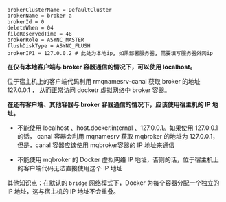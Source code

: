 ```
brokerClusterName = DefaultCluster
brokerName = broker-a
brokerId = 0
deleteWhen = 04
fileReservedTime = 48
brokerRole = ASYNC_MASTER
flushDiskType = ASYNC_FLUSH
brokerIP1 = 127.0.0.2 # 此处为本地ip, 如果部署服务器, 需要填写服务器外网ip
```





**在仅有本地客户端与 broker 容器通信的情况下，可以使用 localhost。**

位于宿主机上的客户端代码利用 rmqnamesrv-canal 获取 broker 的地址 127.0.0.1 ， 从而正常访问 docketr 虚拟网络中 broker 容器。









**在还有客户端、其他容器与 broker 容器通信的情况下，应该使用宿主机的 IP 地址。**

- 不能使用 localhost 、host.docker.internal 、127.0.0.1。如果使用 127.0.0.1 的话， canal 容器会利用 mqnamesrv   获取 mqbroker 的地址为 127.0.0.1，但是，canal 容器应该使用 mqbroker容器的  IP 地址来通信

- 不能使用 mqbroker 的 Docker 虚拟网络 IP 地址，否则的话，位于宿主机上的客户端代码无法直接使用这个 IP 地址



其他知识点：在默认的 `bridge` 网络模式下，Docker 为每个容器分配一个独立的 IP 地址，这与宿主机的 IP 地址不会重叠。



